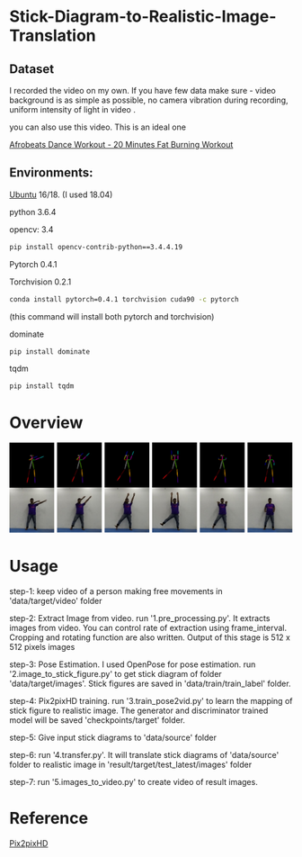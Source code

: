 # Stick-Diagram-to-Realistic-Image-Translation

## Dataset
I recorded the video on my own. If you have few data make sure - video background is as simple as possible, no camera vibration during recording, uniform intensity of light in video .

you can also use this video. This is an ideal one

[Afrobeats Dance Workout - 20 Minutes Fat Burning Workout](https://www.youtube.com/watch?v=kyKNPPQW3bM&t=342s)



## Environments:

[Ubuntu](https://ubuntu.com/download/desktop) 16/18. (I used 18.04)

python 3.6.4 

opencv: 3.4 
```bash
pip install opencv-contrib-python==3.4.4.19
```
Pytorch 0.4.1

Torchvision 0.2.1 
```bash
conda install pytorch=0.4.1 torchvision cuda90 -c pytorch
``` 
(this command will install both pytorch and torchvision)

dominate
```bash
pip install dominate 
```
tqdm  
```bash
pip install tqdm 
```
# Overview

![Stick Figures are in on upper line, Realistic images are in lower line ](https://github.com/ShazidAraf/Stick-Diagram-to-Realistic-Image-Translation/blob/master/result/result.png)

# Usage



step-1: keep video of a person making free movements in 'data/target/video' folder

step-2: Extract Image from video. run '1.pre_processing.py'. It extracts images from video. You can control rate of extraction using frame_interval. Cropping and rotating function are also written. Output of this stage is 512 x 512 pixels images

step-3: Pose Estimation. I used OpenPose for pose estimation. run '2.image_to_stick_figure.py' to get stick diagram of folder 'data/target/images'. Stick figures are saved in 'data/train/train_label' folder.

step-4: Pix2pixHD training. run '3.train_pose2vid.py' to learn the mapping of stick figure to realistic image. The generator and discriminator trained model will be saved 'checkpoints/target' folder.

step-5: Give input stick diagrams to 'data/source' folder 

step-6: run '4.transfer.py'. It will translate stick diagrams of 'data/source' folder to realistic image in 'result/target/test_latest/images' folder

step-7: run '5.images_to_video.py' to create video of result images.


# Reference
[Pix2pixHD](https://github.com/NVIDIA/pix2pixHD)

